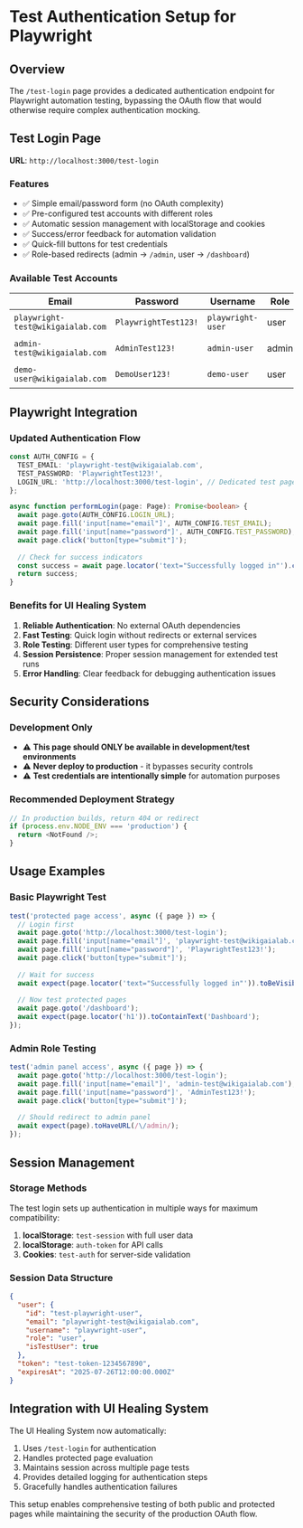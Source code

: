 # Test Authentication Setup for Playwright

## Overview

The `/test-login` page provides a dedicated authentication endpoint for Playwright automation testing, bypassing the OAuth flow that would otherwise require complex authentication mocking.

## Test Login Page

**URL**: `http://localhost:3000/test-login`

### Features
- ✅ Simple email/password form (no OAuth complexity)
- ✅ Pre-configured test accounts with different roles
- ✅ Automatic session management with localStorage and cookies
- ✅ Success/error feedback for automation validation
- ✅ Quick-fill buttons for test credentials
- ✅ Role-based redirects (admin → `/admin`, user → `/dashboard`)

### Available Test Accounts

| Email | Password | Username | Role | Purpose |
|-------|----------|----------|------|---------|
| `playwright-test@wikigaialab.com` | `PlaywrightTest123!` | `playwright-user` | user | Main automation testing |
| `admin-test@wikigaialab.com` | `AdminTest123!` | `admin-user` | admin | Admin panel testing |
| `demo-user@wikigaialab.com` | `DemoUser123!` | `demo-user` | user | Demo/showcase testing |

## Playwright Integration

### Updated Authentication Flow
```typescript
const AUTH_CONFIG = {
  TEST_EMAIL: 'playwright-test@wikigaialab.com',
  TEST_PASSWORD: 'PlaywrightTest123!',
  LOGIN_URL: 'http://localhost:3000/test-login', // Dedicated test page
};

async function performLogin(page: Page): Promise<boolean> {
  await page.goto(AUTH_CONFIG.LOGIN_URL);
  await page.fill('input[name="email"]', AUTH_CONFIG.TEST_EMAIL);
  await page.fill('input[name="password"]', AUTH_CONFIG.TEST_PASSWORD);
  await page.click('button[type="submit"]');
  
  // Check for success indicators
  const success = await page.locator('text="Successfully logged in"').count() > 0;
  return success;
}
```

### Benefits for UI Healing System
1. **Reliable Authentication**: No external OAuth dependencies
2. **Fast Testing**: Quick login without redirects or external services
3. **Role Testing**: Different user types for comprehensive testing
4. **Session Persistence**: Proper session management for extended test runs
5. **Error Handling**: Clear feedback for debugging authentication issues

## Security Considerations

### Development Only
- ⚠️ **This page should ONLY be available in development/test environments**
- ⚠️ **Never deploy to production** - it bypasses security controls
- ⚠️ **Test credentials are intentionally simple** for automation purposes

### Recommended Deployment Strategy
```typescript
// In production builds, return 404 or redirect
if (process.env.NODE_ENV === 'production') {
  return <NotFound />;
}
```

## Usage Examples

### Basic Playwright Test
```typescript
test('protected page access', async ({ page }) => {
  // Login first
  await page.goto('http://localhost:3000/test-login');
  await page.fill('input[name="email"]', 'playwright-test@wikigaialab.com');
  await page.fill('input[name="password"]', 'PlaywrightTest123!');
  await page.click('button[type="submit"]');
  
  // Wait for success
  await expect(page.locator('text="Successfully logged in"')).toBeVisible();
  
  // Now test protected pages
  await page.goto('/dashboard');
  await expect(page.locator('h1')).toContainText('Dashboard');
});
```

### Admin Role Testing
```typescript
test('admin panel access', async ({ page }) => {
  await page.goto('http://localhost:3000/test-login');
  await page.fill('input[name="email"]', 'admin-test@wikigaialab.com');
  await page.fill('input[name="password"]', 'AdminTest123!');
  await page.click('button[type="submit"]');
  
  // Should redirect to admin panel
  await expect(page).toHaveURL(/\/admin/);
});
```

## Session Management

### Storage Methods
The test login sets up authentication in multiple ways for maximum compatibility:

1. **localStorage**: `test-session` with full user data
2. **localStorage**: `auth-token` for API calls
3. **Cookies**: `test-auth` for server-side validation

### Session Data Structure
```json
{
  "user": {
    "id": "test-playwright-user",
    "email": "playwright-test@wikigaialab.com",
    "username": "playwright-user",
    "role": "user",
    "isTestUser": true
  },
  "token": "test-token-1234567890",
  "expiresAt": "2025-07-26T12:00:00.000Z"
}
```

## Integration with UI Healing System

The UI Healing System now automatically:
1. Uses `/test-login` for authentication
2. Handles protected page evaluation
3. Maintains session across multiple page tests
4. Provides detailed logging for authentication steps
5. Gracefully handles authentication failures

This setup enables comprehensive testing of both public and protected pages while maintaining the security of the production OAuth flow.